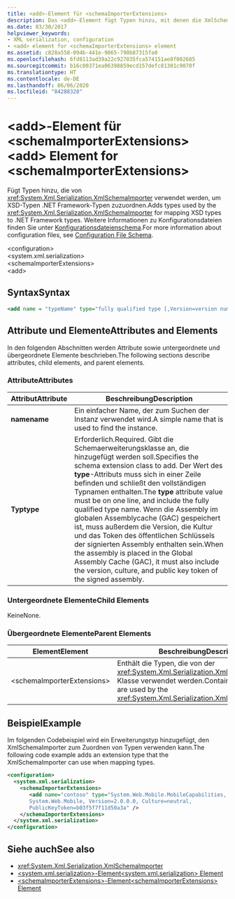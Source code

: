 ```yaml
---
title: <add>-Element für <schemaImporterExtensions>
description: Das <add>-Element fügt Typen hinzu, mit denen die XmlSchemaImporter-Klasse XSD-Typen .NET Framework-Typen zuordnet.
ms.date: 03/30/2017
helpviewer_keywords:
- XML serialization, configuration
- <add> element for <schemaImporterExtensions> element
ms.assetid: c828a558-094b-441e-9065-790b87315fa0
ms.openlocfilehash: 6fd8113ad39a22c927035fca574151ae8f002685
ms.sourcegitcommit: b16c00371ea06398859ecd157defc81301c9070f
ms.translationtype: HT
ms.contentlocale: de-DE
ms.lasthandoff: 06/06/2020
ms.locfileid: "84288328"
---
```

# <a name="add-element-for-schemaimporterextensions"></a><span data-ttu-id="f22a5-103">\<add>-Element für \<schemaImporterExtensions></span><span class="sxs-lookup"><span data-stu-id="f22a5-103">\<add> Element for \<schemaImporterExtensions></span></span>
<span data-ttu-id="f22a5-104">Fügt Typen hinzu, die von <xref:System.Xml.Serialization.XmlSchemaImporter> verwendet werden, um XSD-Typen .NET Framework-Typen zuzuordnen.</span><span class="sxs-lookup"><span data-stu-id="f22a5-104">Adds types used by the <xref:System.Xml.Serialization.XmlSchemaImporter> for mapping XSD types to .NET Framework types.</span></span> <span data-ttu-id="f22a5-105">Weitere Informationen zu Konfigurationsdateien finden Sie unter [Konfigurationsdateienschema](../../framework/configure-apps/file-schema/index.md).</span><span class="sxs-lookup"><span data-stu-id="f22a5-105">For more information about configuration files, see [Configuration File Schema](../../framework/configure-apps/file-schema/index.md).</span></span>  
  
 \<configuration>  
\<system.xml.serialization>  
\<schemaImporterExtensions>  
\<add>  
  
## <a name="syntax"></a><span data-ttu-id="f22a5-106">Syntax</span><span class="sxs-lookup"><span data-stu-id="f22a5-106">Syntax</span></span>  
  
```xml  
<add name = "typeName" type="fully qualified type [,Version=version number] [,Culture=culture] [,PublicKeyToken= token]"/>  
```  
  
## <a name="attributes-and-elements"></a><span data-ttu-id="f22a5-107">Attribute und Elemente</span><span class="sxs-lookup"><span data-stu-id="f22a5-107">Attributes and Elements</span></span>  
 <span data-ttu-id="f22a5-108">In den folgenden Abschnitten werden Attribute sowie untergeordnete und übergeordnete Elemente beschrieben.</span><span class="sxs-lookup"><span data-stu-id="f22a5-108">The following sections describe attributes, child elements, and parent elements.</span></span>  
  
### <a name="attributes"></a><span data-ttu-id="f22a5-109">Attribute</span><span class="sxs-lookup"><span data-stu-id="f22a5-109">Attributes</span></span>  
  
|<span data-ttu-id="f22a5-110">Attribut</span><span class="sxs-lookup"><span data-stu-id="f22a5-110">Attribute</span></span>|<span data-ttu-id="f22a5-111">Beschreibung</span><span class="sxs-lookup"><span data-stu-id="f22a5-111">Description</span></span>|  
|---------------|-----------------|  
|<span data-ttu-id="f22a5-112">**name**</span><span class="sxs-lookup"><span data-stu-id="f22a5-112">**name**</span></span>|<span data-ttu-id="f22a5-113">Ein einfacher Name, der zum Suchen der Instanz verwendet wird.</span><span class="sxs-lookup"><span data-stu-id="f22a5-113">A simple name that is used to find the instance.</span></span>|  
|<span data-ttu-id="f22a5-114">**Typ**</span><span class="sxs-lookup"><span data-stu-id="f22a5-114">**type**</span></span>|<span data-ttu-id="f22a5-115">Erforderlich.</span><span class="sxs-lookup"><span data-stu-id="f22a5-115">Required.</span></span> <span data-ttu-id="f22a5-116">Gibt die Schemaerweiterungsklasse an, die hinzugefügt werden soll.</span><span class="sxs-lookup"><span data-stu-id="f22a5-116">Specifies the schema  extension class to add.</span></span> <span data-ttu-id="f22a5-117">Der Wert des **type**-Attributs muss sich in einer Zeile befinden und schließt den vollständigen Typnamen enthalten.</span><span class="sxs-lookup"><span data-stu-id="f22a5-117">The **type** attribute value must be on one line, and include the fully qualified type name.</span></span> <span data-ttu-id="f22a5-118">Wenn die Assembly im globalen Assemblycache (GAC) gespeichert ist, muss außerdem die Version, die Kultur und das Token des öffentlichen Schlüssels der signierten Assembly enthalten sein.</span><span class="sxs-lookup"><span data-stu-id="f22a5-118">When the assembly is placed in the Global Assembly Cache (GAC), it must also include the version, culture, and public key token of the signed assembly.</span></span>|  
  
### <a name="child-elements"></a><span data-ttu-id="f22a5-119">Untergeordnete Elemente</span><span class="sxs-lookup"><span data-stu-id="f22a5-119">Child Elements</span></span>  
 <span data-ttu-id="f22a5-120">Keine</span><span class="sxs-lookup"><span data-stu-id="f22a5-120">None.</span></span>  
  
### <a name="parent-elements"></a><span data-ttu-id="f22a5-121">Übergeordnete Elemente</span><span class="sxs-lookup"><span data-stu-id="f22a5-121">Parent Elements</span></span>  
  
|<span data-ttu-id="f22a5-122">Element</span><span class="sxs-lookup"><span data-stu-id="f22a5-122">Element</span></span>|<span data-ttu-id="f22a5-123">Beschreibung</span><span class="sxs-lookup"><span data-stu-id="f22a5-123">Description</span></span>|  
|-------------|-----------------|  
|\<schemaImporterExtensions>|<span data-ttu-id="f22a5-124">Enthält die Typen, die von der <xref:System.Xml.Serialization.XmlSchemaImporter>-Klasse verwendet werden.</span><span class="sxs-lookup"><span data-stu-id="f22a5-124">Contains the types that are used by the <xref:System.Xml.Serialization.XmlSchemaImporter>.</span></span>|  
  
## <a name="example"></a><span data-ttu-id="f22a5-125">Beispiel</span><span class="sxs-lookup"><span data-stu-id="f22a5-125">Example</span></span>  
 <span data-ttu-id="f22a5-126">Im folgenden Codebeispiel wird ein Erweiterungstyp hinzugefügt, den XmlSchemaImporter zum Zuordnen von Typen verwenden kann.</span><span class="sxs-lookup"><span data-stu-id="f22a5-126">The following code example adds an extension type that the XmlSchemaImporter can use when mapping types.</span></span>  
  
```xml  
<configuration>  
  <system.xml.serialization>  
    <schemaImporterExtensions>  
       <add name="contoso" type="System.Web.Mobile.MobileCapabilities,
       System.Web.Mobile, Version=2.0.0.0, Culture=neutral,
       PublicKeyToken=b03f5f7f11d50a3a" />
    </schemaImporterExtensions>  
  </system.xml.serialization>  
</configuration>  
```  
  
## <a name="see-also"></a><span data-ttu-id="f22a5-127">Siehe auch</span><span class="sxs-lookup"><span data-stu-id="f22a5-127">See also</span></span>

- <xref:System.Xml.Serialization.XmlSchemaImporter>
- [<span data-ttu-id="f22a5-128">\<system.xml.serialization>-Element</span><span class="sxs-lookup"><span data-stu-id="f22a5-128">\<system.xml.serialization> Element</span></span>](system-xml-serialization-element.md)
- [<span data-ttu-id="f22a5-129">\<schemaImporterExtensions>-Element</span><span class="sxs-lookup"><span data-stu-id="f22a5-129">\<schemaImporterExtensions> Element</span></span>](schemaimporterextensions-element.md)
